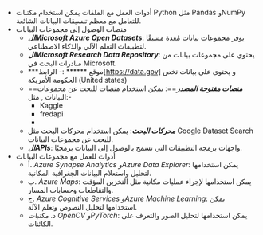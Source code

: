- أدوات العمل مع الملفات
   يمكن استخدام مكتبات Python مثل Pandas وNumPy للتعامل مع معظم تنسيقات البيانات الشائعة.
- منصات الوصول إلى مجموعات البيانات
	- ***الMicrosoft Azure Open Datasets***:
	   يوفر مجموعات بيانات مُعدة مسبقًا لتطبيقات التعلم الآلي والذكاء الاصطناعي.
	- ***الMicrosoft Research Data Repository***:
	   يحتوي على مجموعات بيانات من مبادرات البحث في Microsoft.
	- ***موقع ****** :-
	 الرابط[https://data.gov]
	  و يحتوى على بيانات تخص الحكومة الأمريكة (United states)
	- ==***منصات مفتوحة المصدر***==: 
	  يمكن استخدام منصات للبحث عن مجموعات البيانات , مثل:-
		-  Kaggle
		- fredapi
		- 
	- ***محركات البحث***:
	   يمكن استخدام محركات البحث مثل Google Dataset Search للبحث عن مجموعات البيانات.
	- ***الAPIs***:
	   واجهات برمجة التطبيقات التي تسمح بالوصول إلى البيانات برمجيًا.
- أدوات للعمل مع مجموعات البيانات
	- أ. *Azure Synapse Analytics وAzure Data Explorer*:
	   يمكن استخدامها لتحليل واستعلام البيانات الجغرافية المكانية.
	- ب. *Azure Maps*:
	   يمكن استخدامها لإجراء عمليات مكانية مثل التخزين المؤقت والتقاطعات وحسابات المسار.
	- ج. *Azure Cognitive Services وAzure Machine Learning*:
	   يمكن استخدامها لتحليل النصوص وتعلم الآلة.
	- د. *مكتبات OpenCV وPyTorch*:
	   يمكن استخدامها لتحليل الصور والتعرف على الكائنات.
